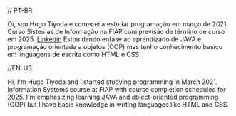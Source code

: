 
// PT-BR

Oi, sou Hugo Tiyoda e comecei a estudar programação em março de 2021.
Curso Sistemas de Informação na FIAP com previsão de término de curso em 2025.
[Linkedin](https://www.linkedin.com/in/hugo-yukio-tiyoda-473b9715a/)
Estou dando enfase ao aprendizado de JAVA e programação orientada a objetos (OOP) mas tenho conhecimento basico em linguagens de escrita como HTML e CSS.


//EN-US

Hi, I'm Hugo Tiyoda and I started studying programming in March 2021.
Information Systems course at FIAP with course completion scheduled for 2025.
I'm emphasizing learning JAVA and object-oriented programming (OOP) but I have basic knowledge in writing languages like HTML and CSS.
